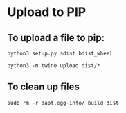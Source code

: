 # Upload to PIP

## To upload a file to pip:

`python3 setup.py sdist bdist_wheel`

`python3 -m twine upload dist/*`

## To clean up files

`sudo rm -r dapt.egg-info/ build dist`